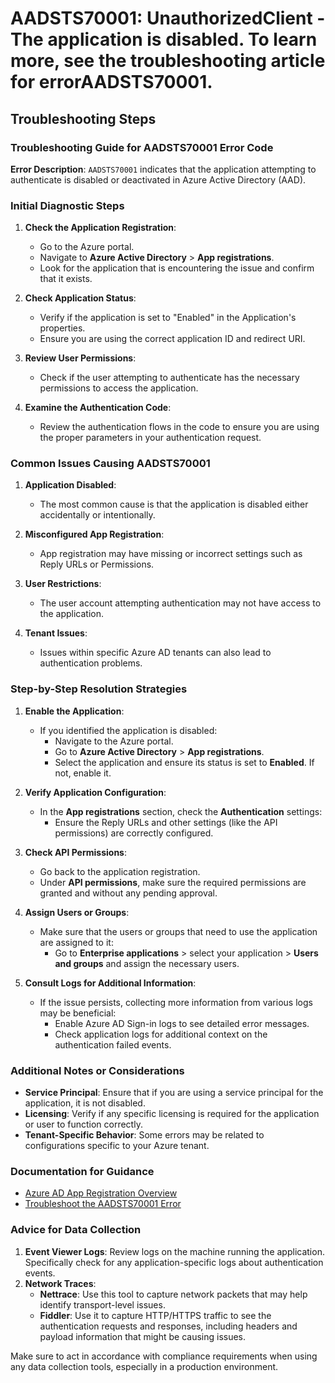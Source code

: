 
# AADSTS70001: UnauthorizedClient - The application is disabled. To learn more, see the troubleshooting article for errorAADSTS70001.


## Troubleshooting Steps
### Troubleshooting Guide for AADSTS70001 Error Code

**Error Description**: `AADSTS70001` indicates that the application attempting to authenticate is disabled or deactivated in Azure Active Directory (AAD). 

### Initial Diagnostic Steps
1. **Check the Application Registration**:
   - Go to the Azure portal.
   - Navigate to **Azure Active Directory** > **App registrations**.
   - Look for the application that is encountering the issue and confirm that it exists.

2. **Check Application Status**:
   - Verify if the application is set to "Enabled" in the Application's properties.
   - Ensure you are using the correct application ID and redirect URI.

3. **Review User Permissions**:
   - Check if the user attempting to authenticate has the necessary permissions to access the application. 

4. **Examine the Authentication Code**:
   - Review the authentication flows in the code to ensure you are using the proper parameters in your authentication request.

### Common Issues Causing AADSTS70001
1. **Application Disabled**:
   - The most common cause is that the application is disabled either accidentally or intentionally.

2. **Misconfigured App Registration**:
   - App registration may have missing or incorrect settings such as Reply URLs or Permissions.

3. **User Restrictions**:
   - The user account attempting authentication may not have access to the application.

4. **Tenant Issues**:
   - Issues within specific Azure AD tenants can also lead to authentication problems.

### Step-by-Step Resolution Strategies
1. **Enable the Application**:
   - If you identified the application is disabled:
     - Navigate to the Azure portal.
     - Go to **Azure Active Directory** > **App registrations**.
     - Select the application and ensure its status is set to **Enabled**. If not, enable it.

2. **Verify Application Configuration**:
   - In the **App registrations** section, check the **Authentication** settings:
     - Ensure the Reply URLs and other settings (like the API permissions) are correctly configured.

3. **Check API Permissions**:
   - Go back to the application registration.
   - Under **API permissions**, make sure the required permissions are granted and without any pending approval.

4. **Assign Users or Groups**:
   - Make sure that the users or groups that need to use the application are assigned to it:
     - Go to **Enterprise applications** > select your application > **Users and groups** and assign the necessary users.

5. **Consult Logs for Additional Information**:
   - If the issue persists, collecting more information from various logs may be beneficial:
     - Enable Azure AD Sign-in logs to see detailed error messages.
     - Check application logs for additional context on the authentication failed events.
     
### Additional Notes or Considerations
- **Service Principal**: Ensure that if you are using a service principal for the application, it is not disabled.
- **Licensing**: Verify if any specific licensing is required for the application or user to function correctly.
- **Tenant-Specific Behavior**: Some errors may be related to configurations specific to your Azure tenant.
  
### Documentation for Guidance
- [Azure AD App Registration Overview](https://docs.microsoft.com/en-us/azure/active-directory/develop/quickstart-register-app)
- [Troubleshoot the AADSTS70001 Error](https://docs.microsoft.com/en-us/azure/active-directory/develop/references/aadsts-errors#aadsts70001)

### Advice for Data Collection
1. **Event Viewer Logs**: Review logs on the machine running the application. Specifically check for any application-specific logs about authentication events.
2. **Network Traces**:
   - **Nettrace**: Use this tool to capture network packets that may help identify transport-level issues.
   - **Fiddler**: Use it to capture HTTP/HTTPS traffic to see the authentication requests and responses, including headers and payload information that might be causing issues.
  
Make sure to act in accordance with compliance requirements when using any data collection tools, especially in a production environment.
